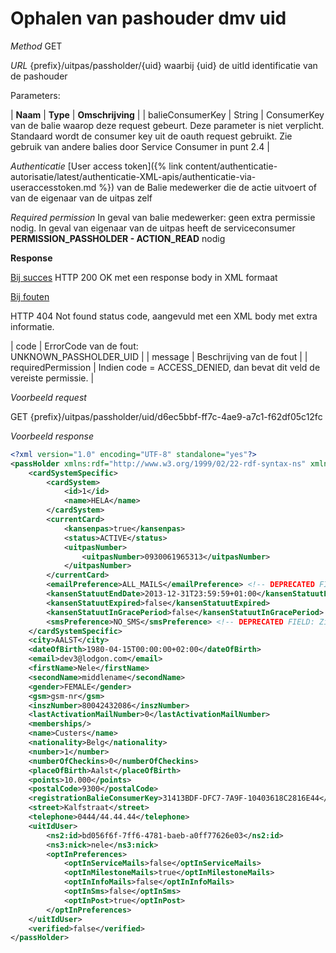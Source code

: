 ---
---

# Ophalen van pashouder dmv uid

_Method_
GET

_URL_
{prefix}/uitpas/passholder/{uid}
waarbij {uid} de uitId identificatie van de pashouder

Parameters:

| **Naam** | **Type** | **Omschrijving** |
| balieConsumerKey | String | ConsumerKey van de balie waarop deze request gebeurt. Deze parameter is niet verplicht. Standaard wordt de consumer key uit de oauth request gebruikt. Zie gebruik van andere balies door Service Consumer in punt 2.4 |

_Authenticatie_
[User access token]({% link content/authenticatie-autorisatie/latest/authenticatie-XML-apis/authenticatie-via-useraccesstoken.md %}) van de Balie medewerker die de actie uitvoert of van de eigenaar van de uitpas zelf

_Required permission_
In geval van balie medewerker: geen extra permissie nodig.
In geval van eigenaar van de uitpas heeft de serviceconsumer **PERMISSION_PASSHOLDER - ACTION_READ** nodig

**Response**

<u>Bij succes</u>
HTTP 200 OK met een response body in XML formaat

<u>Bij fouten</u>

HTTP 404 Not found status code, aangevuld met een XML body met extra informatie.

| code | ErrorCode van de fout:<br>UNKNOWN_PASSHOLDER_UID |
| message | Beschrijving van de fout |
| requiredPermission | Indien code = ACCESS_DENIED, dan bevat dit veld de vereiste permissie. |

_Voorbeeld request_

GET {prefix}/uitpas/passholder/uid/d6ec5bbf-ff7c-4ae9-a7c1-f62df05c12fc

_Voorbeeld response_


~~~xml
<?xml version="1.0" encoding="UTF-8" standalone="yes"?>
<passHolder xmlns:rdf="http://www.w3.org/1999/02/22-rdf-syntax-ns" xmlns:foaf="http://xmlns.com/foaf/0.1/" xmlns:cdb="http://www.cultuurdatabank.com/XMLSchema/CdbXSD/3.1/FINAL" xmlns:geo="http://www.w3.org/2003/01/geo/wgs84_pos#">
	<cardSystemSpecific>
        <cardSystem>
            <id>1</id>
            <name>HELA</name>
        </cardSystem>
        <currentCard>
            <kansenpas>true</kansenpas>
            <status>ACTIVE</status>
            <uitpasNumber>
                <uitpasNumber>0930061965313</uitpasNumber>
            </uitpasNumber>
        </currentCard>
        <emailPreference>ALL_MAILS</emailPreference> <!-- DEPRECATED FIELD: Zie Opt-In voorkeuren aanpassen -->
        <kansenStatuutEndDate>2013-12-31T23:59:59+01:00</kansenStatuutEndDate>
        <kansenStatuutExpired>false</kansenStatuutExpired>
        <kansenStatuutInGracePeriod>false</kansenStatuutInGracePeriod>
        <smsPreference>NO_SMS</smsPreference> <!-- DEPRECATED FIELD: Zie Opt-In voorkeuren aanpassen -->
    </cardSystemSpecific>
    <city>AALST</city>
    <dateOfBirth>1980-04-15T00:00:00+02:00</dateOfBirth>
    <email>dev3@lodgon.com</email>
    <firstName>Nele</firstName>
    <secondName>middlename</secondName>
    <gender>FEMALE</gender>
    <gsm>gsm-nr</gsm>
    <inszNumber>80042432086</inszNumber>
    <lastActivationMailNumber>0</lastActivationMailNumber>
    <memberships/>
    <name>Custers</name>
    <nationality>Belg</nationality>
    <number>1</number>
    <numberOfCheckins>0</numberOfCheckins>
    <placeOfBirth>Aalst</placeOfBirth>
    <points>10.000</points>
    <postalCode>9300</postalCode>
    <registrationBalieConsumerKey>31413BDF-DFC7-7A9F-10403618C2816E44</registrationBalieConsumerKey>
    <street>Kalfstraat</street>
    <telephone>0444/44.44.44</telephone>
    <uitIdUser>
        <ns2:id>bd056f6f-7ff6-4781-baeb-a0ff77626e03</ns2:id>
        <ns3:nick>nele</ns3:nick>
        <optInPreferences>
            <optInServiceMails>false</optInServiceMails>
            <optInMilestoneMails>true</optInMilestoneMails>
            <optInInfoMails>false</optInInfoMails>
            <optInSms>false</optInSms>
            <optInPost>true</optInPost>
        </optInPreferences>
    </uitIdUser>
    <verified>false</verified>
</passHolder>
~~~
